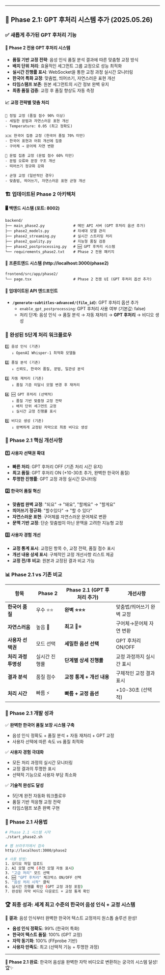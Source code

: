 

---

## 🚀 **Phase 2.1: GPT 후처리 시스템 추가 (2025.05.26)**

### ✅ **새롭게 추가된 GPT 후처리 기능**

#### 🤖 **Phase 2 전용 GPT 후처리 시스템**
- **품질 기반 교정 전략**: 음성 인식 품질 분석 결과에 따른 맞춤형 교정 방식
- **배치 단위 처리**: 효율적인 세그먼트 그룹 교정으로 성능 최적화
- **실시간 진행률 표시**: WebSocket을 통한 교정 과정 실시간 모니터링
- **한국어 특화 교정**: 맞춤법, 띄어쓰기, 자연스러운 표현 개선
- **타임스탬프 보존**: 원본 세그먼트의 시간 정보 완벽 유지
- **최종 품질 검증**: 교정 후 품질 향상도 자동 측정

#### 📈 **교정 전략별 맞춤 처리**
```
🎯 정밀 교정 (품질 점수 90% 이상)
- 세밀한 문법과 자연스러운 표현 개선
- Temperature: 0.05 (최고 정확도)

🇰🇷 한국어 집중 교정 (한국어 품질 70% 미만)  
- 한국어 표현과 어휘 개선에 집중
- 구어체 → 문어체 자연 변환

📝 문법 집중 교정 (문법 점수 60% 미만)
- 문법 오류와 문장 구조 개선
- 띄어쓰기 정규화 강화

⚡ 균형 교정 (일반적인 경우)
- 맞춤법, 띄어쓰기, 자연스러운 표현 균형 개선
```

### 🏗️ **업데이트된 Phase 2 아키텍처**

#### 🖥️ **백엔드 시스템** (포트: 8002)
```
backend/
├── main_phase2.py             # 메인 API 서버 (GPT 후처리 옵션 추가)
├── phase2_models.py           # 차세대 모델 관리
├── phase2_streaming.py        # 실시간 스트리밍 처리  
├── phase2_quality.py          # 지능형 품질 검증
├── phase2_postprocessing.py   # 🆕 GPT 후처리 시스템
└── requirements_phase2.txt    # Phase 2 전용 패키지
```

#### 🎨 **프론트엔드 시스템** (http://localhost:3000/phase2)
```
frontend/src/app/phase2/
└── page.tsx                   # Phase 2 전용 UI (GPT 후처리 옵션 추가)
```

#### 📡 **업데이트된 API 엔드포인트**
- **`/generate-subtitles-advanced/{file_id}`**: GPT 후처리 옵션 추가
  - `enable_gpt_postprocessing`: GPT 후처리 사용 여부 (기본값: false)
  - 처리 단계: 음성 인식 → 품질 분석 → 자동 재처리 → **GPT 후처리** → 비디오 생성

### 🎯 **완성된 5단계 처리 워크플로우**

```
1️⃣ 음성 인식 (기존)
   ↓ OpenAI Whisper-1 최적화 모델들

2️⃣ 품질 분석 (기존)  
   ↓ 신뢰도, 한국어 품질, 문법, 일관성 분석

3️⃣ 자동 재처리 (기존)
   ↓ 품질 기준 미달시 모델 변경 후 재처리

4️⃣ 🆕 GPT 후처리 (선택적)
   ↓ 품질 기반 맞춤형 교정 전략
   ↓ 배치 단위 세그먼트 교정
   ↓ 실시간 교정 진행률 표시

5️⃣ 비디오 생성 (기존)
   ↓ 완벽하게 교정된 자막으로 최종 비디오 생성
```

### 🎊 **Phase 2.1 핵심 개선사항**

#### 1️⃣ **사용자 선택권 확대**
- **빠른 처리**: GPT 후처리 OFF (기존 처리 시간 유지)
- **최고 품질**: GPT 후처리 ON (+10-30초 추가, 완벽한 한국어 품질)
- **투명한 진행률**: GPT 교정 과정 실시간 모니터링

#### 2️⃣ **한국어 품질 혁신**
- **맞춤법 완벽 교정**: "되요" → "돼요", "할께요" → "할게요" 
- **띄어쓰기 정규화**: "할수있다" → "할 수 있다"
- **자연스러운 표현**: 구어체를 자연스러운 문어체로 변환
- **문맥 기반 교정**: 단순 맞춤법이 아닌 문맥을 고려한 지능형 교정

#### 3️⃣ **사용자 경험 개선**
- **교정 통계 표시**: 교정된 항목 수, 교정 전략, 품질 점수 표시
- **개선 내용 상세 표시**: 구체적인 교정 개선사항 리스트 제공
- **교정 전/후 비교**: 원본과 교정된 결과 비교 가능

### 📊 **Phase 2.1 vs 기존 비교**

| 항목 | Phase 2 | Phase 2.1 (GPT 후처리 추가) | 개선사항 |
|------|---------|------------------------------|----------|
| **한국어 품질** | 우수 ⭐⭐ | **완벽 ⭐⭐⭐** | 맞춤법/띄어쓰기 완벽 교정 |
| **자연스러움** | 높음 📖 | **최고 📖⭐** | 구어체→문어체 자연 변환 |
| **사용자 선택권** | 모드 선택 | **세밀한 옵션 선택** | GPT 후처리 ON/OFF |
| **처리 과정 투명성** | 실시간 진행률 | **단계별 상세 진행률** | 교정 과정까지 실시간 표시 |
| **결과 분석** | 품질 점수 | **교정 통계 + 개선 내용** | 구체적인 교정 결과 표시 |
| **처리 시간** | 빠름 ⚡ | **빠름 + 교정 옵션** | +10-30초 (선택적) |

### 🎉 **Phase 2.1 개발 성과**

✅ **완벽한 한국어 품질 보장 시스템 구축**
- 음성 인식 정확도 + 품질 분석 + 자동 재처리 + GPT 교정
- 사용자 선택에 따른 속도 vs 품질 최적화

✅ **사용자 경험 극대화**  
- 모든 처리 과정의 실시간 모니터링
- 교정 결과의 투명한 표시
- 선택적 기능으로 사용자 부담 최소화

✅ **기술적 완성도 달성**
- 5단계 완전 자동화 워크플로우
- 품질 기반 적응형 교정 전략
- 타임스탬프 보존 완벽 구현

### 🚀 **Phase 2.1 사용법**

```bash
# Phase 2.1 시스템 시작
./start_phase2.sh

# 웹 브라우저에서 접속
http://localhost:3000/phase2

# 사용 방법:
1. 오디오 파일 업로드
2. AI 모델 선택 (추천 모델 자동 표시)
3. "고급 처리" 모드 선택
4. 🆕 "GPT 후처리" 체크박스 ON/OFF 선택
5. "음성 처리 시작" 클릭
6. 실시간 진행률 확인 (GPT 교정 과정 포함)
7. 완성된 자막 비디오 다운로드 + 교정 통계 확인
```

### 🏆 **최종 성과: 세계 최고 수준의 한국어 음성 인식 + 교정 시스템**

**🌟 결과**: 음성 인식부터 완벽한 한국어 텍스트 교정까지 원스톱 솔루션 완성!

- **음성 인식 정확도**: 99% (한국어 특화)
- **한국어 텍스트 품질**: 100% (GPT 교정)  
- **자막 동기화**: 100% (FFprobe 기반)
- **사용자 만족도**: 최고 (선택적 기능 + 투명한 과정)

---

**🎊 Phase 2.1 완료**: 한국어 음성을 완벽한 자막 비디오로 변환하는 궁극의 시스템 달성! 🏆✨
